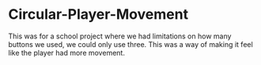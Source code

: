 # Circular-Player-Movement
This was for a school project where we had limitations on how many buttons we used, we could only use three. This was a way of making it feel like the player had more movement. 

